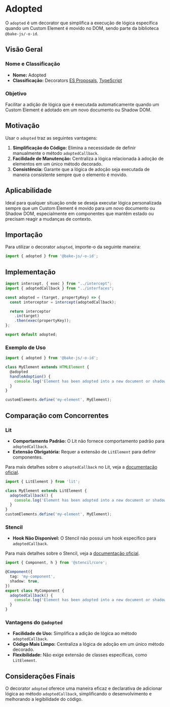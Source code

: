 # Adopted

O `adopted` é um decorator que simplifica a execução de lógica específica quando um Custom Element é movido no DOM, sendo parte da biblioteca `@bake-js/-o-id`.

## Visão Geral

### Nome e Classificação

- **Nome:** Adopted
- **Classificação:** Decorators [ES Proposals](https://www.proposals.es/proposals/Decorators), [TypeScript](https://www.typescriptlang.org/docs/handbook/decorators.html)

### Objetivo

Facilitar a adição de lógica que é executada automaticamente quando um Custom Element é adotado em um novo documento ou Shadow DOM.

## Motivação

Usar o `adopted` traz as seguintes vantagens:

1. **Simplificação do Código:** Elimina a necessidade de definir manualmente o método `adoptedCallback`.
2. **Facilidade de Manutenção:** Centraliza a lógica relacionada à adoção de elementos em um único método decorado.
3. **Consistência:** Garante que a lógica de adoção seja executada de maneira consistente sempre que o elemento é movido.

## Aplicabilidade

Ideal para qualquer situação onde se deseja executar lógica personalizada sempre que um Custom Element é movido para um novo documento ou Shadow DOM, especialmente em componentes que mantêm estado ou precisam reagir a mudanças de contexto.

## Importação

Para utilizar o decorator `adopted`, importe-o da seguinte maneira:

```javascript
import { adopted } from '@bake-js/-o-id';
```

## Implementação

```javascript
import intercept, { exec } from "../intercept";
import { adoptedCallback } from "../interfaces";

const adopted = (target, propertyKey) => {
  const interceptor = intercept(adoptedCallback);

  return interceptor
    .in(target)
    .then(exec(propertyKey));
};

export default adopted;
```

### Exemplo de Uso

```typescript
import { adopted } from '@bake-js/-o-id';

class MyElement extends HTMLElement {
  @adopted
  handleAdoption() {
    console.log('Element has been adopted into a new document or shadow DOM.');
  }
}

customElements.define('my-element', MyElement);
```

## Comparação com Concorrentes

### Lit

- **Comportamento Padrão:** O Lit não fornece comportamento padrão para `adoptedCallback`.
- **Extensão Obrigatória:** Requer a extensão de `LitElement` para definir componentes.

Para mais detalhes sobre o `adoptedCallback` no Lit, veja a [documentação oficial](https://lit.dev/docs/components/lifecycle/#adoptedcallback).

```javascript
import { LitElement } from 'lit';

class MyElement extends LitElement {
  adoptedCallback() {
    console.log('Element has been adopted into a new document or shadow DOM.');
  }
}
customElements.define('my-element', MyElement);
```

### Stencil

- **Hook Não Disponível:** O Stencil não possui um hook específico para `adoptedCallback`.

Para mais detalhes sobre o Stencil, veja a [documentação oficial](https://stenciljs.com/docs/getting-started).

```typescript
import { Component, h } from '@stencil/core';

@Component({
  tag: 'my-component',
  shadow: true,
})
export class MyComponent {
  adoptedCallback() {
    console.log('Element has been adopted into a new document or shadow DOM.');
  }
}
```

### Vantagens do `@adopted`

- **Facilidade de Uso:** Simplifica a adição de lógica ao método `adoptedCallback`.
- **Código Mais Limpo:** Centraliza a lógica de adoção em um único método decorado.
- **Flexibilidade:** Não exige extensão de classes específicas, como `LitElement`.

## Considerações Finais

O decorator `adopted` oferece uma maneira eficaz e declarativa de adicionar lógica ao método `adoptedCallback`, simplificando o desenvolvimento e melhorando a legibilidade do código.
